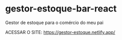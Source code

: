 # gestor-estoque-bar-react
Gestor de estoque para o comércio do meu pai

ACESSAR O SITE:
https://gestor-estoque.netlify.app/
